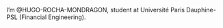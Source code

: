  I’m @HUGO-ROCHA-MONDRAGON, student at Université Paris Dauphine-PSL (Financial Engineering).

<!---
HUGO-ROCHA-MONDRAGON/HUGO-ROCHA-MONDRAGON is a ✨ special ✨ repository because its `README.md` (this file) appears on your GitHub profile.
You can click the Preview link to take a look at your changes.
--->
